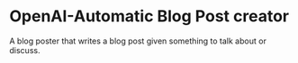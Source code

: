# OpenAI-Automatic Blog Post creator

A blog poster that writes a blog post given something to talk about or discuss. 
